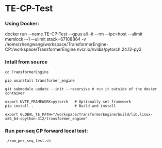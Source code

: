 # TE-CP-Test

### Using Docker:
docker run --name TE-CP-Test --gpus all -it --rm --ipc=host --ulimit memlock=-1 --ulimit stack=67108864 -v /home/zhengwang/workspace/TransformerEngine-CP:/workspace/TransformerEngine  nvcr.io/nvidia/pytorch:24.12-py3 


### Intall from source
```
cd TransformerEngine

pip uninstall transformer_engine

git submodule update --init --recursive # run it outside of the docker container
 
export NVTE_FRAMEWORK=pytorch   # Optionally set framework
pip install .                   # Build and install

export GLOBAL_TE_PATH="/workspace/TransformerEngine/build/lib.linux-x86_64-cpython-312/transformer_engine"
```

### Run per-seq CP forward local test:
```
./run_per_seq_test.sh
```